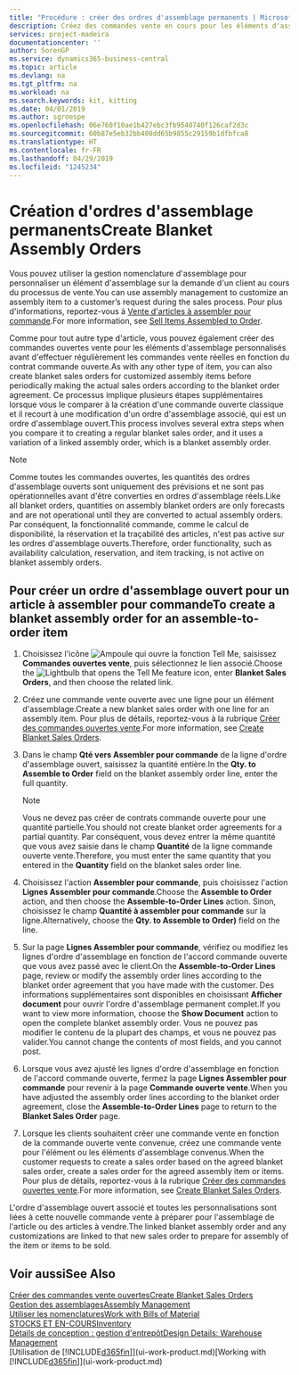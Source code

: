 ```yaml
---
title: "Procédure : créer des ordres d'assemblage permanents | Microsoft Docs"
description: Créez des commandes vente en cours pour les éléments d'assemblage personnalisés avant d'effectuer régulièrement les commandes vente réelles en fonction du contrat commande ouverte.
services: project-madeira
documentationcenter: ''
author: SorenGP
ms.service: dynamics365-business-central
ms.topic: article
ms.devlang: na
ms.tgt_pltfrm: na
ms.workload: na
ms.search.keywords: kit, kitting
ms.date: 04/01/2019
ms.author: sgroespe
ms.openlocfilehash: 06e760f10ae1b427ebc3fb9540740f126caf2d3c
ms.sourcegitcommit: 60b87e5eb32bb408dd65b9855c29159b1dfbfca8
ms.translationtype: HT
ms.contentlocale: fr-FR
ms.lasthandoff: 04/29/2019
ms.locfileid: "1245234"
---
```

# <a name="create-blanket-assembly-orders"></a><span data-ttu-id="af1b1-103">Création d'ordres d'assemblage permanents</span><span class="sxs-lookup"><span data-stu-id="af1b1-103">Create Blanket Assembly Orders</span></span>
<span data-ttu-id="af1b1-104">Vous pouvez utiliser la gestion nomenclature d'assemblage pour personnaliser un élément d'assemblage sur la demande d'un client au cours du processus de vente.</span><span class="sxs-lookup"><span data-stu-id="af1b1-104">You can use assembly management to customize an assembly item to a customer’s request during the sales process.</span></span> <span data-ttu-id="af1b1-105">Pour plus d'informations, reportez-vous à [Vente d'articles à assembler pour commande](assembly-how-to-sell-items-assembled-to-order.md).</span><span class="sxs-lookup"><span data-stu-id="af1b1-105">For more information, see [Sell Items Assembled to Order](assembly-how-to-sell-items-assembled-to-order.md).</span></span>  

 <span data-ttu-id="af1b1-106">Comme pour tout autre type d'article, vous pouvez également créer des commandes ouvertes vente pour les éléments d'assemblage personnalisés avant d'effectuer régulièrement les commandes vente réelles en fonction du contrat commande ouverte.</span><span class="sxs-lookup"><span data-stu-id="af1b1-106">As with any other type of item, you can also create blanket sales orders for customized assembly items before periodically making the actual sales orders according to the blanket order agreement.</span></span> <span data-ttu-id="af1b1-107">Ce processus implique plusieurs étapes supplémentaires lorsque vous le comparer à la création d'une commande ouverte classique et il recourt à une modification d'un ordre d'assemblage associé, qui est un ordre d'assemblage ouvert.</span><span class="sxs-lookup"><span data-stu-id="af1b1-107">This process involves several extra steps when you compare it to creating a regular blanket sales order, and it uses a variation of a linked assembly order, which is a blanket assembly order.</span></span>

> [!NOTE]  
>  <span data-ttu-id="af1b1-108">Comme toutes les commandes ouvertes, les quantités des ordres d'assemblage ouverts sont uniquement des prévisions et ne sont pas opérationnelles avant d'être converties en ordres d'assemblage réels.</span><span class="sxs-lookup"><span data-stu-id="af1b1-108">Like all blanket orders, quantities on assembly blanket orders are only forecasts and are not operational until they are converted to actual assembly orders.</span></span> <span data-ttu-id="af1b1-109">Par conséquent, la fonctionnalité commande, comme le calcul de disponibilité, la réservation et la traçabilité des articles, n'est pas active sur les ordres d'assemblage ouverts.</span><span class="sxs-lookup"><span data-stu-id="af1b1-109">Therefore, order functionality, such as availability calculation, reservation, and item tracking, is not active on blanket assembly orders.</span></span>  

## <a name="to-create-a-blanket-assembly-order-for-an-assemble-to-order-item"></a><span data-ttu-id="af1b1-110">Pour créer un ordre d'assemblage ouvert pour un article à assembler pour commande</span><span class="sxs-lookup"><span data-stu-id="af1b1-110">To create a blanket assembly order for an assemble\-to\-order item</span></span>  
1. <span data-ttu-id="af1b1-111">Choisissez l'icône ![Ampoule qui ouvre la fonction Tell Me](media/ui-search/search_small.png "Dites-moi ce que vous voulez faire"), saisissez **Commandes ouvertes vente**, puis sélectionnez le lien associé.</span><span class="sxs-lookup"><span data-stu-id="af1b1-111">Choose the ![Lightbulb that opens the Tell Me feature](media/ui-search/search_small.png "Tell me what you want to do") icon, enter **Blanket Sales Orders**, and then choose the related link.</span></span>  
2. <span data-ttu-id="af1b1-112">Créez une commande vente ouverte avec une ligne pour un élément d'assemblage.</span><span class="sxs-lookup"><span data-stu-id="af1b1-112">Create a new blanket sales order with one line for an assembly item.</span></span> <span data-ttu-id="af1b1-113">Pour plus de détails, reportez-vous à la rubrique [Créer des commandes ouvertes vente](sales-how-to-create-blanket-sales-orders.md).</span><span class="sxs-lookup"><span data-stu-id="af1b1-113">For more information, see [Create Blanket Sales Orders](sales-how-to-create-blanket-sales-orders.md).</span></span>  
3. <span data-ttu-id="af1b1-114">Dans le champ **Qté vers Assembler pour commande** de la ligne d'ordre d'assemblage ouvert, saisissez la quantité entière.</span><span class="sxs-lookup"><span data-stu-id="af1b1-114">In the **Qty. to Assemble to Order** field on the blanket assembly order line, enter the full quantity.</span></span>

    > [!NOTE]  
    >  <span data-ttu-id="af1b1-115">Vous ne devez pas créer de contrats commande ouverte pour une quantité partielle.</span><span class="sxs-lookup"><span data-stu-id="af1b1-115">You should not create blanket order agreements for a partial quantity.</span></span> <span data-ttu-id="af1b1-116">Par conséquent, vous devez entrer la même quantité que vous avez saisie dans le champ **Quantité** de la ligne commande ouverte vente.</span><span class="sxs-lookup"><span data-stu-id="af1b1-116">Therefore, you must enter the same quantity that you entered in the **Quantity** field on the blanket sales order line.</span></span>  

4. <span data-ttu-id="af1b1-117">Choisissez l'action **Assembler pour commande**, puis choisissez l'action **Lignes Assembler pour commande**.</span><span class="sxs-lookup"><span data-stu-id="af1b1-117">Choose the **Assemble to Order** action, and then choose the **Assemble-to-Order Lines** action.</span></span> <span data-ttu-id="af1b1-118">Sinon, choisissez le champ **Quantité à assembler pour commande** sur la ligne.</span><span class="sxs-lookup"><span data-stu-id="af1b1-118">Alternatively, choose the **Qty. to Assemble to Order)** field on the line.</span></span>  
5. <span data-ttu-id="af1b1-119">Sur la page **Lignes Assembler pour commande**, vérifiez ou modifiez les lignes d'ordre d'assemblage en fonction de l'accord commande ouverte que vous avez passé avec le client.</span><span class="sxs-lookup"><span data-stu-id="af1b1-119">On the **Assemble-to-Order Lines** page, review or modify the assembly order lines according to the blanket order agreement that you have made with the customer.</span></span> <span data-ttu-id="af1b1-120">Des informations supplémentaires sont disponibles en choisissant **Afficher document** pour ouvrir l'ordre d'assemblage permanent complet.</span><span class="sxs-lookup"><span data-stu-id="af1b1-120">If you want to view more information, choose the **Show Document** action to open the complete blanket assembly order.</span></span> <span data-ttu-id="af1b1-121">Vous ne pouvez pas modifier le contenu de la plupart des champs, et vous ne pouvez pas valider.</span><span class="sxs-lookup"><span data-stu-id="af1b1-121">You cannot change the contents of most fields, and you cannot post.</span></span>  
6. <span data-ttu-id="af1b1-122">Lorsque vous avez ajusté les lignes d'ordre d'assemblage en fonction de l'accord commande ouverte, fermez la page **Lignes Assembler pour commande** pour revenir à la page **Commande ouverte vente**.</span><span class="sxs-lookup"><span data-stu-id="af1b1-122">When you have adjusted the assembly order lines according to the blanket order agreement, close the **Assemble-to-Order Lines** page to return to the **Blanket Sales Order** page.</span></span>  
7. <span data-ttu-id="af1b1-123">Lorsque les clients souhaitent créer une commande vente en fonction de la commande ouverte vente convenue, créez une commande vente pour l'élément ou les éléments d'assemblage convenus.</span><span class="sxs-lookup"><span data-stu-id="af1b1-123">When the customer requests to create a sales order based on the agreed blanket sales order, create a sales order for the agreed assembly item or items.</span></span> <span data-ttu-id="af1b1-124">Pour plus de détails, reportez-vous à la rubrique [Créer des commandes ouvertes vente](sales-how-to-create-blanket-sales-orders.md).</span><span class="sxs-lookup"><span data-stu-id="af1b1-124">For more information, see [Create Blanket Sales Orders](sales-how-to-create-blanket-sales-orders.md).</span></span>

<span data-ttu-id="af1b1-125">L'ordre d'assemblage ouvert associé et toutes les personnalisations sont liées à cette nouvelle commande vente à préparer pour l'assemblage de l'article ou des articles à vendre.</span><span class="sxs-lookup"><span data-stu-id="af1b1-125">The linked blanket assembly order and any customizations are linked to that new sales order to prepare for assembly of the item or items to be sold.</span></span>  

## <a name="see-also"></a><span data-ttu-id="af1b1-126">Voir aussi</span><span class="sxs-lookup"><span data-stu-id="af1b1-126">See Also</span></span>
[<span data-ttu-id="af1b1-127">Créer des commandes vente ouvertes</span><span class="sxs-lookup"><span data-stu-id="af1b1-127">Create Blanket Sales Orders</span></span>](sales-how-to-create-blanket-sales-orders.md)  
[<span data-ttu-id="af1b1-128">Gestion des assemblages</span><span class="sxs-lookup"><span data-stu-id="af1b1-128">Assembly Management</span></span>](assembly-assemble-items.md)  
[<span data-ttu-id="af1b1-129">Utiliser les nomenclatures</span><span class="sxs-lookup"><span data-stu-id="af1b1-129">Work with Bills of Material</span></span>](inventory-how-work-BOMs.md)  
[<span data-ttu-id="af1b1-130">STOCKS ET EN-COURS</span><span class="sxs-lookup"><span data-stu-id="af1b1-130">Inventory</span></span>](inventory-manage-inventory.md)  
[<span data-ttu-id="af1b1-131">Détails de conception : gestion d'entrepôt</span><span class="sxs-lookup"><span data-stu-id="af1b1-131">Design Details: Warehouse Management</span></span>](design-details-warehouse-management.md)  
<span data-ttu-id="af1b1-132">[Utilisation de [!INCLUDE[d365fin](includes/d365fin_md.md)]](ui-work-product.md)</span><span class="sxs-lookup"><span data-stu-id="af1b1-132">[Working with [!INCLUDE[d365fin](includes/d365fin_md.md)]](ui-work-product.md)</span></span>
